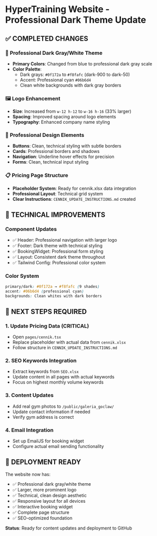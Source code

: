 # HyperTraining Website - Professional Dark Theme Update

## ✅ COMPLETED CHANGES

### 🎨 **Professional Dark Gray/White Theme**
- **Primary Colors**: Changed from blue to professional dark gray scale
- **Color Palette**: 
  - Dark grays: `#0f172a` to `#f8fafc` (dark-900 to dark-50)
  - Accent: Professional cyan `#06b6d4`
  - Clean white backgrounds with dark gray borders

### 🖼️ **Logo Enhancement**
- **Size**: Increased from `w-12 h-12` to `w-16 h-16` (33% larger)
- **Spacing**: Improved spacing around logo elements
- **Typography**: Enhanced company name styling

### 🎯 **Professional Design Elements**
- **Buttons**: Clean, technical styling with subtle borders
- **Cards**: Professional borders and shadows
- **Navigation**: Underline hover effects for precision
- **Forms**: Clean, technical input styling

### 📋 **Pricing Page Structure**
- **Placeholder System**: Ready for cennik.xlsx data integration
- **Professional Layout**: Technical grid system
- **Clear Instructions**: `CENNIK_UPDATE_INSTRUCTIONS.md` created

## 🔧 **TECHNICAL IMPROVEMENTS**

### **Component Updates**
- ✅ Header: Professional navigation with larger logo
- ✅ Footer: Dark theme with technical styling
- ✅ BookingWidget: Professional form styling
- ✅ Layout: Consistent dark theme throughout
- ✅ Tailwind Config: Professional color system

### **Color System**
```css
primary/dark: #0f172a → #f8fafc (9 shades)
accent: #06b6d4 (professional cyan)
backgrounds: Clean whites with dark borders
```

## 📝 **NEXT STEPS REQUIRED**

### 1. **Update Pricing Data** (CRITICAL)
- Open `pages/cennik.tsx`
- Replace placeholder with actual data from `cennik.xlsx`
- Follow structure in `CENNIK_UPDATE_INSTRUCTIONS.md`

### 2. **SEO Keywords Integration**
- Extract keywords from `SEO.xlsx`
- Update content in all pages with actual keywords
- Focus on highest monthly volume keywords

### 3. **Content Updates**
- Add real gym photos to `/public/galeria_goclaw/`
- Update contact information if needed
- Verify gym address is correct

### 4. **Email Integration**
- Set up EmailJS for booking widget
- Configure actual email sending functionality

## 🚀 **DEPLOYMENT READY**

The website now has:
- ✅ Professional dark gray/white theme
- ✅ Larger, more prominent logo
- ✅ Technical, clean design aesthetic
- ✅ Responsive layout for all devices
- ✅ Interactive booking widget
- ✅ Complete page structure
- ✅ SEO-optimized foundation

**Status**: Ready for content updates and deployment to GitHub